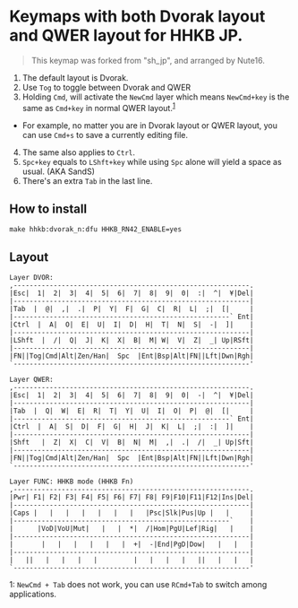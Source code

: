 # Keymaps with both Dvorak layout and QWER layout for HHKB JP.
> This keymap was forked from "sh_jp", and arranged by Nute16.

1. The default layout is Dvorak.
2. Use `Tog` to toggle between Dvorak and QWER
3. Holding `Cmd`, will activate the `NewCmd` layer which means `NewCmd+key` is the same as `Cmd+key` in normal QWER layout.<sup>[1](#cmdTab)</sup>
  - For example, no matter you are in Dvorak layout or QWER layout, you can use `Cmd+s` to save a currently editing file.
4. The same also applies to `Ctrl`.
5. `Spc+key` equals to `LShft+key` while using `Spc` alone will yield a space as usual. (AKA SandS)
6. There's an extra `Tab` in the last line.

## How to install
```
make hhkb:dvorak_n:dfu HHKB_RN42_ENABLE=yes
```

## Layout
```
Layer DVOR:
,-----------------------------------------------------------.
|Esc|  1|  2|  3|  4|  5|  6|  7|  8|  9|  0|  :|  ^|  ¥|Del|
|-----------------------------------------------------------|
|Tab  |  @|  ,|  .|  P|  Y|  F|  G|  C|  R|  L|  ;|  [|     |
|------------------------------------------------------` Ent|
|Ctrl  |  A|  O|  E|  U|  I|  D|  H|  T|  N|  S|  -|  ]|    |
|-----------------------------------------------------------|
|LShft  |  /|  Q|  J|  K|  X|  B|  M| W|  V|  Z|  _| Up|RSft|
|-----------------------------------------------------------|
|FN||Tog|Cmd|Alt|Zen/Han|  Spc  |Ent|Bsp|Alt|FN||Lft|Dwn|Rgh|
`-----------------------------------------------------------'
```

```
Layer QWER:
,-----------------------------------------------------------.
|Esc|  1|  2|  3|  4|  5|  6|  7|  8|  9|  0|  -|  ^|  ¥|Del|
|-----------------------------------------------------------|
|Tab  |  Q|  W|  E|  R|  T|  Y|  U|  I|  O|  P|  @|  [|     |
|------------------------------------------------------` Ent|
|Ctrl  |  A|  S|  D|  F|  G|  H|  J|  K|  L|  ;|  :|  ]|    |
|-----------------------------------------------------------|
|Shft   |  Z|  X|  C|  V|  B|  N|  M|  ,|  .|  /|  _| Up|Sft|
|-----------------------------------------------------------|
|FN||Tog|Cmd|Alt|Zen/Han|  Spc  |Ent|Bsp|Alt|FN||Lft|Dwn|Rgh|
`-----------------------------------------------------------'
```

```
Layer FUNC: HHKB mode (HHKB Fn)
,-----------------------------------------------------------.
|Pwr| F1| F2| F3| F4| F5| F6| F7| F8| F9|F10|F11|F12|Ins|Del|
|-----------------------------------------------------------|
|Caps |   |   |   |   |   |   |   |Psc|Slk|Pus|Up |   |     |
|------------------------------------------------------`    |
|      |VoD|VoU|Mut|   |   |  *|  /|Hom|PgU|Lef|Rig|   |    |
|-----------------------------------------------------------|
|       |   |   |   |   |   |  +|  -|End|PgD|Dow|   |   |   |
|-----------------------------------------------------------|
|   ||   |   |   |   |         |   |   |   |   ||   |   |   |
`-----------------------------------------------------------'
```
<!--
```
Empty Layer:
,-----------------------------------------------------------.
|   |   |   |   |   |   |   |   |   |   |  |   |   |   |    |
|-----------------------------------------------------------|
|     |   |   |   |   |   |   |   |   |   |   |   |   |     |
|------------------------------------------------------`    |
|      |   |   |   |   |   |   |   |   |   |   |   |   |    |
|-----------------------------------------------------------|
|       |   |   |   |   |   |   |   |   |   |   |   |   |   |
|-----------------------------------------------------------|
|  |  |    |      |    |       |    |   |   |   |   |   |   |
`-----------------------------------------------------------'
```
-->
<a name="cmdTab">1</a>: `NewCmd + Tab` does not work, you can use `RCmd+Tab` to switch among applications.
